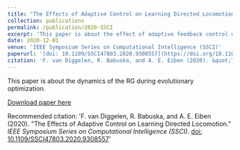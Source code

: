 ```yaml
---
title: "The Effects of Adaptive Control on Learning Directed Locomotion"
collection: publications
permalink: /publication/2020-SSCI
excerpt: 'This paper is about the effect of adaptive feedback control on learning dynamics in robots.'
date: 2020-12-01
venue: 'IEEE Symposium Series on Computational Intelligence (SSCI)'
paperurl: '[doi: 10.1109/SSCI47803.2020.9308557](https://doi.org/10.1109/SSCI47803.2020.9308557)'
citation: 'F. van Diggelen, R. Babuska, and A. E. Eiben (2020). &quot;The Effects of Adaptive Control on Learning Directed Locomotion.&quot; <i>IEEE Symposium Series on Computational Intelligence (SSCI)</i>. [doi: 10.1109/SSCI47803.2020.9308557](https://doi.org/10.1109/SSCI47803.2020.9308557)'
---
```

This paper is about the dynamics of the RG during evolutionary optimization.

[Download paper here](https://doi.org/10.1109/SSCI47803.2020.9308557)

Recommended citation: 'F. van Diggelen, R. Babuska, and A. E. Eiben (2020). &quot;The Effects of Adaptive Control on Learning Directed Locomotion.&quot; <i>IEEE Symposium Series on Computational Intelligence (SSCI)</i>. [doi: 10.1109/SSCI47803.2020.9308557](https://doi.org/10.1109/SSCI47803.2020.9308557)'
